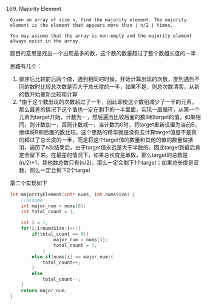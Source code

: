 169. Majority Element

~~~
Given an array of size n, find the majority element. The majority element is the element that appears more than ⌊ n/2 ⌋ times.

You may assume that the array is non-empty and the majority element always exist in the array.
~~~

题目的意思是找出一个出现最多的数，这个数的数量超过了整个数组长度的一半

思路有几个：

1. 排序后比较前后两个值，遇到相同的时候，开始计算出现的次数，直到遇到不同的数时比较总次数是否大于总长度的一半，如果不是，则总次数清零，从新的数开始重新比较和计算
2. *由于这个数出现的次数超过了一半，因此即使这个数组减少了一半的元素，那么最差的情况下这个值也一定在剩下的一半里面，实现一层循环，从第一个元素为target开始，计数为一，然后遍历比较后面的数B和target的值，如果相同，则计数加一，否则计数减一，当计数为0时，将target重新设置为当前B，继续将B和后面的数比较。这个思路的精华就是没有去计算target值是不是真的超过了总长度的一半，而是将这个target值的数量和其他的值的数量做抵消，遍历了n次结束后，由于target值永远是大于半数的，因此target到最后肯定会留下来。在最差的情况下，如果总长度是单数，那么target的总数是(n/2)+1，其他数总数只有(n/2)，那么一定会剩下1个target；如果总长度是双数，那么一定会剩下2个target

第二个实现如下

~~~C
int majorityElement(int* nums, int numsSize) {
    //assume 
    int major_num = nums[0];
    int total_count = 1;
    
    int i = 1;
    for(i;i<numsSize;i++){
        if(total_count == 0){
                major_num = nums[i];
                total_count = 1;
            }   
        else if(nums[i] == major_num){
            total_count++;
        }
        else
            total_count--;
    }
    return major_num;
}
~~~

